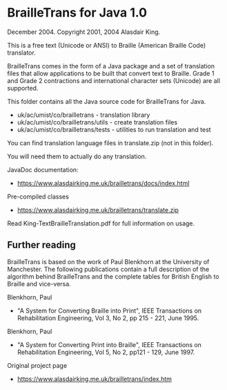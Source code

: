 # BrailleTrans for Java 1.0
December 2004. Copyright 2001, 2004 Alasdair King.

This is a free text (Unicode or ANSI) to Braille (American Braille Code) translator. 

BrailleTrans comes in the form of a Java package and a set of translation files that allow applications to be built that convert text to Braille. Grade 1 and Grade 2 contractions and international character sets (Unicode) are all supported.

This folder contains all the Java source code for BrailleTrans for Java.
* uk/ac/umist/co/brailletrans	- translation library
* uk/ac/umist/co/brailletrans/utils	- create translation files 
* uk/ac/umist/co/brailletrans/tests	- utilities to run translation and test

You can find translation language files in translate.zip (not in this folder).

You will need them to actually do any translation.

JavaDoc documentation:
* https://www.alasdairking.me.uk/brailletrans/docs/index.html

Pre-compiled classes
* https://www.alasdairking.me.uk/brailletrans/translate.zip

Read King-TextBrailleTranslation.pdf for full information on usage. 

## Further reading

BrailleTrans is based on the work of Paul Blenkhorn at the University of Manchester. The following publications contain a full description of the algorithm behind BrailleTrans and the complete tables for British English to Braille and vice-versa.

Blenkhorn, Paul
* "A System for Converting Braille into Print", IEEE Transactions on Rehabilitation Engineering, Vol 3, No 2, pp 215 - 221, June 1995.

Blenkhorn, Paul
* "A System for Converting Print into Braille", IEEE Transactions on Rehabilitation Engineering, Vol 5, No 2, pp121 - 129, June 1997.

Original project page
* https://www.alasdairking.me.uk/brailletrans/index.htm
